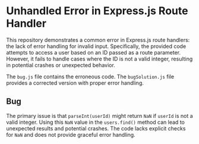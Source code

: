 # Unhandled Error in Express.js Route Handler

This repository demonstrates a common error in Express.js route handlers: the lack of error handling for invalid input.  Specifically, the provided code attempts to access a user based on an ID passed as a route parameter. However, it fails to handle cases where the ID is not a valid integer, resulting in potential crashes or unexpected behavior.

The `bug.js` file contains the erroneous code.  The `bugSolution.js` file provides a corrected version with proper error handling.

## Bug

The primary issue is that `parseInt(userId)` might return `NaN` if `userId` is not a valid integer.  Using this `NaN` value in the `users.find()` method can lead to unexpected results and potential crashes. The code lacks explicit checks for `NaN` and does not provide graceful error handling.